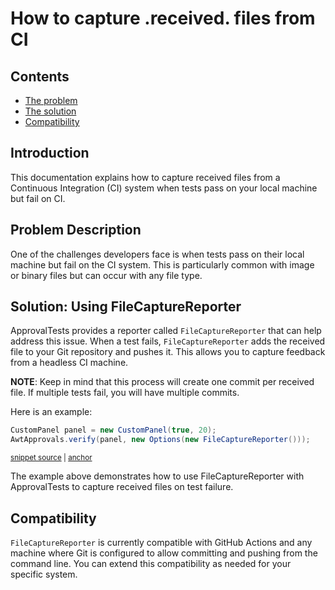 <a id="top"></a>

# How to capture .received. files from CI

<!-- toc -->
## Contents

  * [The problem](#the-problem)
  * [The solution](#the-solution)
  * [Compatibility](#compatibility)<!-- endToc -->

## Introduction
This documentation explains how to capture received files from a Continuous Integration (CI) system when tests pass on your local machine but fail on CI.


## Problem Description
One of the challenges developers face is when tests pass on their local machine but fail on the CI system. This is particularly common with image or binary files but can occur with any file type.

## Solution: Using FileCaptureReporter
ApprovalTests provides a reporter called `FileCaptureReporter` that can help address this issue. When a test fails, `FileCaptureReporter` adds the received file to your Git repository and pushes it. This allows you to capture feedback from a headless CI machine.



**NOTE**: Keep in mind that this process will create one commit per received file. If multiple tests fail, you will have multiple commits.

Here is an example:

<!-- snippet: file_capture_reporter_example -->
<a id='snippet-file_capture_reporter_example'></a>
```java
CustomPanel panel = new CustomPanel(true, 20);
AwtApprovals.verify(panel, new Options(new FileCaptureReporter()));
```
<sup><a href='/approvaltests-tests/src/test/java/org/approvaltests/awt/ApprovalsTest.java#L32-L35' title='Snippet source file'>snippet source</a> | <a href='#snippet-file_capture_reporter_example' title='Start of snippet'>anchor</a></sup>
<!-- endSnippet -->

The example above demonstrates how to use FileCaptureReporter with ApprovalTests to capture received files on test failure.


## Compatibility
`FileCaptureReporter` is currently compatible with GitHub Actions and any machine where Git is configured to allow committing and pushing from the command line. You can extend this compatibility as needed for your specific system.





